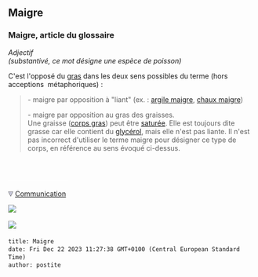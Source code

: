 ## Maigre
### Maigre, article du glossaire
 _Adjectif  
(substantivé, ce mot désigne une espèce de poisson)_

C'est l'opposé du [gras](gras.html) dans les deux sens possibles du terme (hors acceptions  métaphoriques) :

> \- maigre par opposition à "liant" (ex. : [argile maigre](argile.html#argilemaigre), [chaux maigre](chaux.html#grasseoumaigre))
> 
> \- maigre par opposition au gras des graisses.  
> Une graisse ([corps gras](gras.html#corpsgras)) peut être [saturée](saturation.html). Elle est toujours dite grasse car elle contient du [glycérol](glycerine.html), mais elle n'est pas liante. Il n'est pas incorrect d'utiliser le terme maigre pour désigner ce type de corps, en référence au sens évoqué ci-dessus.



 

 ![](images/transparent122x1.gif)

![](images/flechebas.gif) [Communication](http://www.artrealite.com/annonceurs.htm) 

[![](https://cbonvin.fr/sites/regie.artrealite.com/visuels/campagne1.png)](index-2.html#20131014)

![](https://cbonvin.fr/sites/regie.artrealite.com/visuels/campagne2.png)
```
title: Maigre
date: Fri Dec 22 2023 11:27:38 GMT+0100 (Central European Standard Time)
author: postite
```
